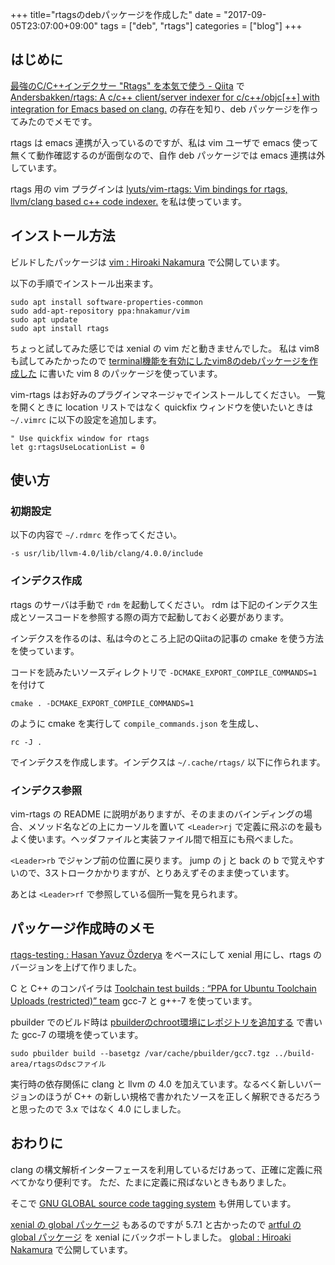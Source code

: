 +++
title="rtagsのdebパッケージを作成した"
date = "2017-09-05T23:07:00+09:00"
tags = ["deb", "rtags"]
categories = ["blog"]
+++


## はじめに

[最強のC/C++インデクサー "Rtags" を本気で使う - Qiita](http://qiita.com/kota65535/items/39aa4d6e8adf6ab5f98c) で
[Andersbakken/rtags: A c/c++ client/server indexer for c/c++/objc[++] with integration for Emacs based on clang.](https://github.com/Andersbakken/rtags)
の存在を知り、deb パッケージを作ってみたのでメモです。

rtags は emacs 連携が入っているのですが、私は vim ユーザで emacs 使って無くて動作確認するのが面倒なので、自作 deb パッケージでは emacs 連携は外しています。

rtags 用の vim プラグインは
[lyuts/vim-rtags: Vim bindings for rtags, llvm/clang based c++ code indexer.](https://github.com/lyuts/vim-rtags)
を私は使っています。

## インストール方法

ビルドしたパッケージは
[vim : Hiroaki Nakamura](https://launchpad.net/~hnakamur/+archive/ubuntu/vim)
で公開しています。

以下の手順でインストール出来ます。

```console
sudo apt install software-properties-common
sudo add-apt-repository ppa:hnakamur/vim
sudo apt update
sudo apt install rtags
```

ちょっと試してみた感じでは xenial の vim だと動きませんでした。
私は vim8 も試してみたかったので
[terminal機能を有効にしたvim8のdebパッケージを作成した](/blog/2017/09/05/built-terminal-enabled-vim8-deb/)
に書いた vim 8 のパッケージを使っています。

vim-rtags はお好みのプラグインマネージャでインストールしてください。
一覧を開くときに location リストではなく quickfix ウィンドウを使いたいときは `~/.vimrc` に以下の設定を追加します。

```console
" Use quickfix window for rtags
let g:rtagsUseLocationList = 0
```

## 使い方

### 初期設定

以下の内容で `~/.rdmrc` を作ってください。

```text
-s usr/lib/llvm-4.0/lib/clang/4.0.0/include
```

### インデクス作成

rtags のサーバは手動で `rdm` を起動してください。
rdm は下記のインデクス生成とソースコードを参照する際の両方で起動しておく必要があります。

インデクスを作るのは、私は今のところ上記のQiitaの記事の cmake を使う方法を使っています。

コードを読みたいソースディレクトリで `-DCMAKE_EXPORT_COMPILE_COMMANDS=1` を付けて

```console
cmake . -DCMAKE_EXPORT_COMPILE_COMMANDS=1
```

のように cmake を実行して `compile_commands.json` を生成し、

```console
rc -J .
```

でインデクスを作成します。インデクスは `~/.cache/rtags/` 以下に作られます。

### インデクス参照

vim-rtags の README に説明がありますが、そのままのバインディングの場合、メソッド名などの上にカーソルを置いて `<Leader>rj` で定義に飛ぶのを最もよく使います。ヘッダファイルと実装ファイル間で相互にも飛べました。

`<Leader>rb` でジャンプ前の位置に戻ります。 jump の j と back の b で覚えやすいので、3ストロークかかりますが、とりあえずそのまま使っています。

あとは `<Leader>rf` で参照している個所一覧を見られます。

## パッケージ作成時のメモ

[rtags-testing : Hasan Yavuz Özderya](https://launchpad.net/~hyozd/+archive/ubuntu/rtags-testing) をベースにして xenial 用にし、rtags のバージョンを上げて作りました。

C と C++ のコンパイラは
[Toolchain test builds : “PPA for Ubuntu Toolchain Uploads (restricted)” team](https://launchpad.net/~ubuntu-toolchain-r/+archive/ubuntu/test)
gcc-7 と g++-7 を使っています。

pbuilder でのビルド時は [pbuilderのchroot環境にレポジトリを追加する](/blog/2017/09/02/add-repositories-to-pbuilder-chroot-images/) で書いた gcc-7 の環境を使っています。

```console
sudo pbuilder build --basetgz /var/cache/pbuilder/gcc7.tgz ../build-area/rtagsのdscファイル
```

実行時の依存関係に clang と llvm の 4.0 を加えています。なるべく新しいバージョンのほうが C++ の新しい規格で書かれたソースを正しく解釈できるだろうと思ったので 3.x ではなく 4.0 にしました。

## おわりに

clang の構文解析インターフェースを利用しているだけあって、正確に定義に飛べてかなり便利です。
ただ、たまに定義に飛ばないときもありました。

そこで
[GNU GLOBAL source code tagging system](https://www.gnu.org/software/global/)
も併用しています。

[xenial の global パッケージ](https://packages.ubuntu.com/xenial/global) もあるのですが 5.7.1 と古かったので
[artful の global パッケージ](https://packages.ubuntu.com/artful/global)
を xenial にバックポートしました。
[global : Hiroaki Nakamura](https://launchpad.net/~hnakamur/+archive/ubuntu/global)
で公開しています。
